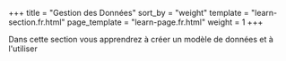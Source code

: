 +++
title = "Gestion des Données"
sort_by = "weight"
template = "learn-section.fr.html"
page_template = "learn-page.fr.html"
weight = 1
+++

Dans cette section vous apprendrez à créer un modèle de données et à l'utiliser